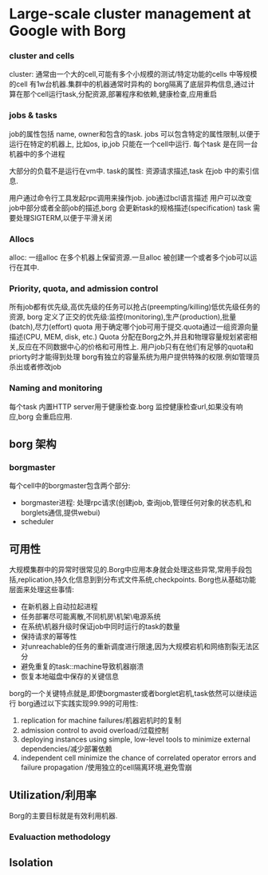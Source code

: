 # Large-scale cluster management at Google with Borg


### cluster and cells
cluster: 通常由一个大的cell,可能有多个小规模的测试/特定功能的cells
中等规模的cell 有1w台机器.集群中的机器通常时异构的
borg隔离了底层异构信息,通过计算在那个cell运行task,分配资源,部署程序和依赖,健康检查,应用重启

### jobs & tasks
job的属性包括 name, owner和包含的task.
jobs 可以包含特定的属性限制,以便于运行在特定的机器上, 比如os, ip,job 只能在一个cell中运行.
每个task 是在同一台机器中的多个进程

大部分的负载不是运行在vm中.
task的属性: 资源请求描述,task 在job 中的索引信息.

用户通过命令行工具发起rpc调用来操作job.
job通过bcl语言描述
用户可以改变job中部分或者全部job的描述,borg 会更新task的规格描述(specification)
task 需要处理SIGTERM,以便于平滑关闭

### Allocs
alloc: 一组alloc 在多个机器上保留资源.一旦alloc 被创建一个或者多个job可以运行在其中.

### Priority, quota, and admission control
所有job都有优先级,高优先级的任务可以抢占(preempting/killing)低优先级任务的资源,
borg 定义了正交的优先级:监控(monitoring),生产(production),批量(batch),尽力(effort)
quota 用于确定哪个job可用于提交.quota通过一组资源向量描述(CPU, MEM, disk, etc.)
Quota 分配在Borg之外,并且和物理容量规划紧密相关,反应在不同数据中心的价格和可用性上.
用户job只有在他们有足够的quota和priorty时才能得到处理
borg有独立的容量系统为用户提供特殊的权限.例如管理员杀出或者修改job

### Naming and monitoring
每个task 内置HTTP server用于健康检查.borg 监控健康检查url,如果没有响应,borg 会重启应用.

## borg 架构
### borgmaster
每个cell中的borgmaster包含两个部分:
* borgmaster进程: 
  处理rpc请求(创建job, 查询job,管理任何对象的状态机,和borglets通信,提供webui)
* scheduler

## 可用性
大规模集群中的异常时很常见的.Borg中应用本身就会处理这些异常,常用手段包括,replication,持久化信息到到分布式文件系统,checkpoints.
Borg也从基础功能层面来处理这些事情:
* 在新机器上自动拉起进程
* 任务部署尽可能离散,不同机房\机架\电源系统
* 在系统\机器升级时保证job中同时运行的task的数量
* 保持请求的幂等性
* 对unreachable的任务的重新调度进行限速,因为大规模宕机和网络割裂无法区分
* 避免重复的task::machine导致机器崩溃
* 恢复本地磁盘中保存的关键信息

borg的一个关键特点就是,即使borgmaster或者borglet宕机,task依然可以继续运行
borg通过以下实践实现99.99的可用性:
1. replication for machine failures/机器宕机时的复制
2. admission control to avoid overload/过载控制
3. deploying instances using simple, low-level tools to minimize external dependencies/减少部署依赖
4. independent cell minimize the chance of correlated operator errors and failure propagation
    /使用独立的cell隔离环境,避免雪崩
## Utilization/利用率
Borg的主要目标就是有效利用机器.

### Evaluaction methodology


## Isolation